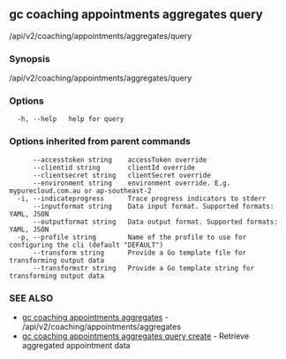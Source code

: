 ## gc coaching appointments aggregates query

/api/v2/coaching/appointments/aggregates/query

### Synopsis

/api/v2/coaching/appointments/aggregates/query

### Options

```
  -h, --help   help for query
```

### Options inherited from parent commands

```
      --accesstoken string    accessToken override
      --clientid string       clientId override
      --clientsecret string   clientSecret override
      --environment string    environment override. E.g. mypurecloud.com.au or ap-southeast-2
  -i, --indicateprogress      Trace progress indicators to stderr
      --inputformat string    Data input format. Supported formats: YAML, JSON
      --outputformat string   Data output format. Supported formats: YAML, JSON
  -p, --profile string        Name of the profile to use for configuring the cli (default "DEFAULT")
      --transform string      Provide a Go template file for transforming output data
      --transformstr string   Provide a Go template string for transforming output data
```

### SEE ALSO

* [gc coaching appointments aggregates](gc_coaching_appointments_aggregates.html)	 - /api/v2/coaching/appointments/aggregates
* [gc coaching appointments aggregates query create](gc_coaching_appointments_aggregates_query_create.html)	 - Retrieve aggregated appointment data


